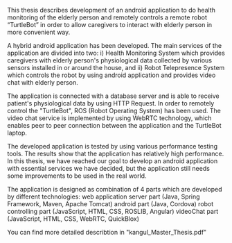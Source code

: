 
This thesis describes development of an android application to do health monitoring of the
elderly person and remotely controls a remote robot “TurtleBot” in order to allow caregivers
to interact with elderly person in more convenient way.

A hybrid android application has been developed. The main services of the application are
divided into two: i) Health Monitoring System which provides caregivers with elderly
person's physiological data collected by various sensors installed in or around the house, and
ii) Robot Telepresence System which controls the robot by using android application and
provides video chat with elderly person.

The application is connected with a database server and is able to receive patient's
physiological data by using HTTP Request. In order to remotely control the "TurtleBot", ROS
(Robot Operating System) has been used. The video chat service is implemented by using
WebRTC technology, which enables peer to peer connection between the application and the
TurtleBot laptop.

The developed application is tested by using various performance testing tools. The results
show that the application has relatively high performance. In this thesis, we have reached our
goal to develop an android application with essential services we have decided, but the
application still needs some improvements to be used in the real world.



The application is designed as combination of 4 parts which are developed by different technologies: 
        web application server part (Java, Spring Framework, Maven, Apache Tomcat)
        android part (Java, Cordova)
        robot controlling part (JavaScript, HTML, CSS, ROSLIB, Angular)
        videoChat part (JavaScript, HTML, CSS, WebRTC, QuickBlox)


You can find more detailed describtion in "kangul_Master_Thesis.pdf"
        
        
